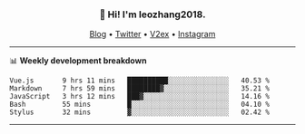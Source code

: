 <h3 align="center">👋 Hi! I'm leozhang2018.</h3>
<p align="center">
  <a href="https://code.leozhang2018.me">Blog</a> •
  <a href="https://twitter.com/leozhang2018">Twitter</a> •
  <a href="https://www.v2ex.com/member/leozhang">V2ex</a> •
  <a href="https://www.instagram.com/leozhanghere">Instagram</a>
</p>

-------

📊 **Weekly development breakdown**
<!--START_SECTION:waka-->
```text
Vue.js       9 hrs 11 mins   ██████████░░░░░░░░░░░░░░░   40.53 % 
Markdown     7 hrs 59 mins   ████████▓░░░░░░░░░░░░░░░░   35.21 % 
JavaScript   3 hrs 12 mins   ███▓░░░░░░░░░░░░░░░░░░░░░   14.16 % 
Bash         55 mins         █░░░░░░░░░░░░░░░░░░░░░░░░   04.10 % 
Stylus       32 mins         ▓░░░░░░░░░░░░░░░░░░░░░░░░   02.42 % 
```
<!--END_SECTION:waka-->
-------
